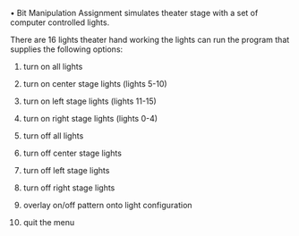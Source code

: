 • Bit Manipulation Assignment simulates theater stage with a set of computer controlled lights.

There are 16 lights theater hand working the lights can run the program that supplies the following options:

1) turn on all lights

2) turn on center stage lights (lights 5-10)

3) turn on left stage lights (lights 11-15)

4) turn on right stage lights (lights 0-4)

5) turn off all lights

6) turn off center stage lights

7) turn off left stage lights

8) turn off right stage lights

9) overlay on/off pattern onto light configuration

10) quit the menu
